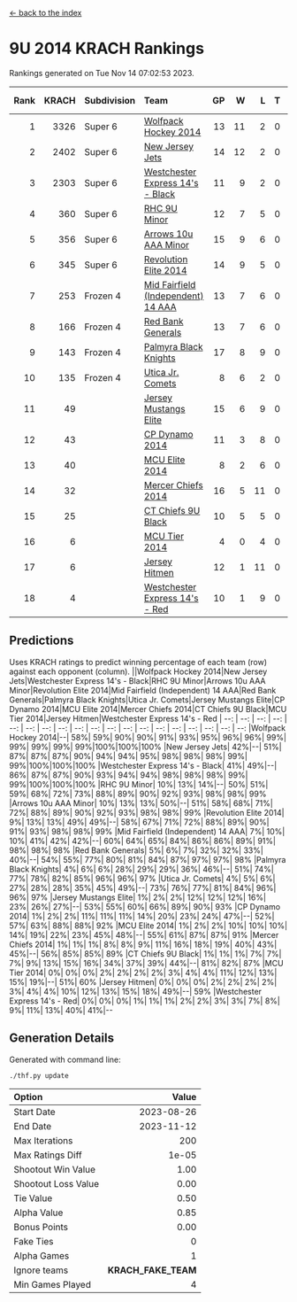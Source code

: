 [<- back to the index](readme.md)
# 9U 2014 KRACH Rankings
Rankings generated on Tue Nov 14 07:02:53 2023.

Rank|KRACH|Subdivision|Team|GP|W|L|T|OTW|OTL|SoS|Exp Wins|Win Diff
---:|---:|:---|:---|---:|---:|---:|---:|---:|---:|---:|---:|---:
1|3326|Super 6|[Wolfpack Hockey 2014](https://gamesheetstats.com/seasons/3664/teams/140871/schedule)|13|11|2|0|0|1|799|11.8|-0.0
2|2402|Super 6|[New Jersey Jets](https://gamesheetstats.com/seasons/3664/teams/140881/schedule)|14|12|2|0|2|0|685|12.8|-0.0
3|2303|Super 6|[Westchester Express 14's - Black](https://gamesheetstats.com/seasons/3664/teams/140873/schedule)|11|9|2|0|2|0|853|9.8|-0.0
4|360|Super 6|[RHC 9U Minor](https://gamesheetstats.com/seasons/3664/teams/140876/schedule)|12|7|5|0|1|0|666|7.9|0.0
5|356|Super 6|[Arrows 10u AAA Minor](https://gamesheetstats.com/seasons/3664/teams/140872/schedule)|15|9|6|0|0|1|698|9.9|0.0
6|345|Super 6|[Revolution Elite 2014](https://gamesheetstats.com/seasons/3664/teams/140880/schedule)|14|9|5|0|2|1|393|9.9|0.0
7|253|Frozen 4|[Mid Fairfield (Independent) 14 AAA](https://gamesheetstats.com/seasons/3664/teams/140878/schedule)|13|7|6|0|1|0|574|7.9|0.0
8|166|Frozen 4|[Red Bank Generals](https://gamesheetstats.com/seasons/3664/teams/140883/schedule)|13|7|6|0|0|0|524|7.9|0.0
9|143|Frozen 4|[Palmyra Black Knights](https://gamesheetstats.com/seasons/3664/teams/140875/schedule)|17|8|9|0|0|1|747|8.9|0.0
10|135|Frozen 4|[Utica Jr. Comets](https://gamesheetstats.com/seasons/3664/teams/140884/schedule)|8|6|2|0|0|0|57|6.9|0.0
11|49||[Jersey Mustangs Elite](https://gamesheetstats.com/seasons/3664/teams/140888/schedule)|15|6|9|0|0|2|391|6.9|0.0
12|43||[CP Dynamo 2014](https://gamesheetstats.com/seasons/3664/teams/140877/schedule)|11|3|8|0|0|1|346|3.9|0.0
13|40||[MCU Elite 2014](https://gamesheetstats.com/seasons/3664/teams/140874/schedule)|8|2|6|0|0|1|1043|2.9|0.0
14|32||[Mercer Chiefs 2014](https://gamesheetstats.com/seasons/3664/teams/140885/schedule)|16|5|11|0|0|1|265|5.9|0.0
15|25||[CT Chiefs 9U Black](https://gamesheetstats.com/seasons/3664/teams/140886/schedule)|10|5|5|0|1|0|83|5.9|0.0
16|6||[MCU Tier 2014](https://gamesheetstats.com/seasons/3664/teams/140882/schedule)|4|0|4|0|0|0|972|0.9|0.0
17|6||[Jersey Hitmen](https://gamesheetstats.com/seasons/3664/teams/140879/schedule)|12|1|11|0|0|0|825|1.9|0.0
18|4||[Westchester Express 14's - Red](https://gamesheetstats.com/seasons/3664/teams/140887/schedule)|10|1|9|0|0|0|59|1.9|0.0

## Predictions
Uses KRACH ratings to predict winning percentage of each team (row) against each opponent (column).
||Wolfpack Hockey 2014|New Jersey Jets|Westchester Express 14's - Black|RHC 9U Minor|Arrows 10u AAA Minor|Revolution Elite 2014|Mid Fairfield (Independent) 14 AAA|Red Bank Generals|Palmyra Black Knights|Utica Jr. Comets|Jersey Mustangs Elite|CP Dynamo 2014|MCU Elite 2014|Mercer Chiefs 2014|CT Chiefs 9U Black|MCU Tier 2014|Jersey Hitmen|Westchester Express 14's - Red
| --: | --: | --: | --: | --: | --: | --: | --: | --: | --: | --: | --: | --: | --: | --: | --: | --: | --: | --: 
|Wolfpack Hockey 2014|--| 58%| 59%| 90%| 90%| 91%| 93%| 95%| 96%| 96%| 99%| 99%| 99%| 99%| 99%|100%|100%|100%
|New Jersey Jets| 42%|--| 51%| 87%| 87%| 87%| 90%| 94%| 94%| 95%| 98%| 98%| 98%| 99%| 99%|100%|100%|100%
|Westchester Express 14's - Black| 41%| 49%|--| 86%| 87%| 87%| 90%| 93%| 94%| 94%| 98%| 98%| 98%| 99%| 99%|100%|100%|100%
|RHC 9U Minor| 10%| 13%| 14%|--| 50%| 51%| 59%| 68%| 72%| 73%| 88%| 89%| 90%| 92%| 93%| 98%| 98%| 99%
|Arrows 10u AAA Minor| 10%| 13%| 13%| 50%|--| 51%| 58%| 68%| 71%| 72%| 88%| 89%| 90%| 92%| 93%| 98%| 98%| 99%
|Revolution Elite 2014|  9%| 13%| 13%| 49%| 49%|--| 58%| 67%| 71%| 72%| 88%| 89%| 90%| 91%| 93%| 98%| 98%| 99%
|Mid Fairfield (Independent) 14 AAA|  7%| 10%| 10%| 41%| 42%| 42%|--| 60%| 64%| 65%| 84%| 86%| 86%| 89%| 91%| 98%| 98%| 98%
|Red Bank Generals|  5%|  6%|  7%| 32%| 32%| 33%| 40%|--| 54%| 55%| 77%| 80%| 81%| 84%| 87%| 97%| 97%| 98%
|Palmyra Black Knights|  4%|  6%|  6%| 28%| 29%| 29%| 36%| 46%|--| 51%| 74%| 77%| 78%| 82%| 85%| 96%| 96%| 97%
|Utica Jr. Comets|  4%|  5%|  6%| 27%| 28%| 28%| 35%| 45%| 49%|--| 73%| 76%| 77%| 81%| 84%| 96%| 96%| 97%
|Jersey Mustangs Elite|  1%|  2%|  2%| 12%| 12%| 12%| 16%| 23%| 26%| 27%|--| 53%| 55%| 60%| 66%| 89%| 90%| 93%
|CP Dynamo 2014|  1%|  2%|  2%| 11%| 11%| 11%| 14%| 20%| 23%| 24%| 47%|--| 52%| 57%| 63%| 88%| 88%| 92%
|MCU Elite 2014|  1%|  2%|  2%| 10%| 10%| 10%| 14%| 19%| 22%| 23%| 45%| 48%|--| 55%| 61%| 87%| 87%| 91%
|Mercer Chiefs 2014|  1%|  1%|  1%|  8%|  8%|  9%| 11%| 16%| 18%| 19%| 40%| 43%| 45%|--| 56%| 85%| 85%| 89%
|CT Chiefs 9U Black|  1%|  1%|  1%|  7%|  7%|  7%|  9%| 13%| 15%| 16%| 34%| 37%| 39%| 44%|--| 81%| 82%| 87%
|MCU Tier 2014|  0%|  0%|  0%|  2%|  2%|  2%|  2%|  3%|  4%|  4%| 11%| 12%| 13%| 15%| 19%|--| 51%| 60%
|Jersey Hitmen|  0%|  0%|  0%|  2%|  2%|  2%|  2%|  3%|  4%|  4%| 10%| 12%| 13%| 15%| 18%| 49%|--| 59%
|Westchester Express 14's - Red|  0%|  0%|  0%|  1%|  1%|  1%|  2%|  2%|  3%|  3%|  7%|  8%|  9%| 11%| 13%| 40%| 41%|--

## Generation Details

Generated with command line:
```
./thf.py update
```

| Option | Value |
| :----- | ----: |
| Start Date | 2023-08-26 |
| End Date | 2023-11-12 |
| Max Iterations | 200 |
| Max Ratings Diff | 1e-05 |
| Shootout Win Value | 1.00 |
| Shootout Loss Value | 0.00 |
| Tie Value | 0.50 |
| Alpha Value | 0.85 |
| Bonus Points | 0.00 |
| Fake Ties | 0 |
| Alpha Games | 1 |
| Ignore teams | __KRACH_FAKE_TEAM__ |
| Min Games Played | 4 |

